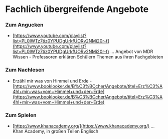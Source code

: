 # Fachlich übergreifende Angebote

### Zum Angucken

* [https://www.youtube.com/playlist?list=PL0IWTz7tiz0YPUDgUrkfUORv2NMi20r-f](https://www.youtube.com/playlist?list=PL0IWTz7tiz0YPUDgUrkfUORv2NMi20r-f) ... Angebot von MDR Wissen - Professoren erklären Schülern Themen aus ihren Fachgebieten

### Zum Nachlesen

* Erzähl mir was von Himmel und Erde - [https://www.booklooker.de/B%C3%BCcher/Angebote/titel=Erz%C3%A4hl+mir+was+vom+Himmel+und+der+Erde](https://www.booklooker.de/B%C3%BCcher/Angebote/titel=Erz%C3%A4hl+mir+was+vom+Himmel+und+der+Erde)

### Zum Spielen

* [https://www.khanacademy.org/](https://www.khanacademy.org/) ... Khan Academy, in großen Teilen Englisch

